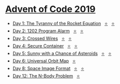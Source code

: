 # [Advent of Code 2019](https://adventofcode.com/2019)

- [Day 1: The Tyranny of the Rocket Equation](https://adventofcode.com/2019/day/1) &nbsp; [⭐](day01/part1.py) &nbsp; [⭐](day01/part2.py)
- [Day 2: 1202 Program Alarm](https://adventofcode.com/2019/day/2) &nbsp; [⭐](day02/part1.py) &nbsp; [⭐](day02/part2.py)
- [Day 3: Crossed Wires](https://adventofcode.com/2019/day/3) &nbsp; [⭐](day03/part1.py) &nbsp; [⭐](day03/part2.py)
- [Day 4: Secure Container](https://adventofcode.com/2019/day/4) &nbsp; [⭐](day04/part1.py) &nbsp; [⭐](day04/part2.py)
- [Day 5: Sunny with a Chance of Asteroids](https://adventofcode.com/2019/day/5) &nbsp; [⭐](day05/part1.py) &nbsp; [⭐](day05/part2.py)
- [Day 6: Universal Orbit Map](https://adventofcode.com/2019/day/6) &nbsp; [⭐](day06/part1.py)
- [Day 8: Space Image Format](https://adventofcode.com/2019/day/8) &nbsp; [⭐](day08/part1.py) &nbsp; [⭐](day08/part2.py)
- [Day 12: The N-Body Problem](https://adventofcode.com/2019/day/12) &nbsp; [⭐](day12/part1.py)
